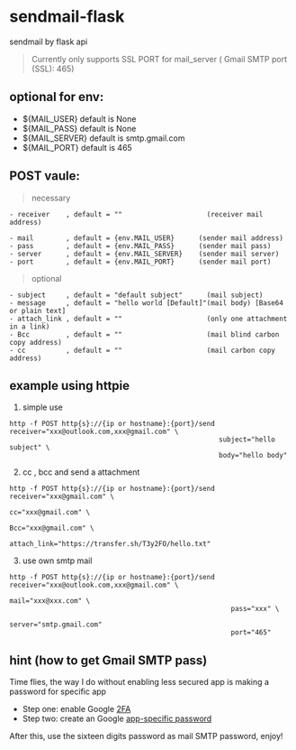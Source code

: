 # sendmail-flask
sendmail by flask api

>Currently only supports SSL PORT for mail_server ( Gmail SMTP port (SSL): 465)

## optional for env:
- ${MAIL_USER}     default is None
- ${MAIL_PASS}     default is None
- ${MAIL_SERVER}   default is smtp.gmail.com
- ${MAIL_PORT}     default is 465

## POST vaule:
>necessary
```
- receiver    , default = ""                     (receiver mail address)
```
```
- mail        , default = {env.MAIL_USER}      (sender mail address)
- pass        , default = {env.MAIL_PASS}      (sender mail pass)
- server      , default = {env.MAIL_SERVER}    (sender mail server)
- port        , default = {env.MAIL_PORT}      (sender mail port)
```
>optional
```
- subject     , default = "default subject"      (mail subject)
- message     , default = "hello world [Default]"(mail body) [Base64 or plain text]
- attach_link , default = ""                     (only one attachment in a link) 
- Bcc         , default = ""                     (mail blind carbon copy address)
- cc          , default = ""                     (mail carbon copy address)
```
## example using httpie
1. simple use 
```
http -f POST http{s}://{ip or hostname}:{port}/send receiver="xxx@outlook.com,xxx@gmail.com" \
                                                    subject="hello subject" \
                                                    body="hello body"
```
2. cc , bcc and send a attachment
```
http -f POST http{s}://{ip or hostname}:{port}/send receiver="xxx@gmail.com" \
                                                     cc="xxx@gmail.com" \ 
                                                     Bcc="xxx@gmail.com" \
                                                     attach_link="https://transfer.sh/T3y2FO/hello.txt"
```
3. use own smtp mail
```
http -f POST http{s}://{ip or hostname}:{port}/send receiver="xxx@outlook.com,xxx@gmail.com" \
                                                       mail="xxx@xxx.com" \
                                                       pass="xxx" \
                                                       server="smtp.gmail.com"
                                                       port="465"
```


## hint (how to get Gmail SMTP pass)
Time flies, the way I do without enabling less secured app is making a password for specific app
- Step one: enable Google [2FA](https://myaccount.google.com/signinoptions/two-step-verification/enroll-welcome)
- Step two: create an Google [app-specific password](https://myaccount.google.com/apppasswords)

After this, use the sixteen digits password as mail SMTP password, enjoy!

